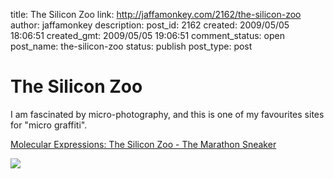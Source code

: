 title: The Silicon Zoo
link: http://jaffamonkey.com/2162/the-silicon-zoo
author: jaffamonkey
description: 
post_id: 2162
created: 2009/05/05 18:06:51
created_gmt: 2009/05/05 19:06:51
comment_status: open
post_name: the-silicon-zoo
status: publish
post_type: post

# The Silicon Zoo

I am fascinated by micro-photography, and this is one of my favourites sites for "micro graffiti".

[Molecular Expressions: The Silicon Zoo - The Marathon Sneaker](http://micro.magnet.fsu.edu/creatures/pages/marathon.html)

![](http://micro.magnet.fsu.edu/creatures/images/sneaker.jpg)